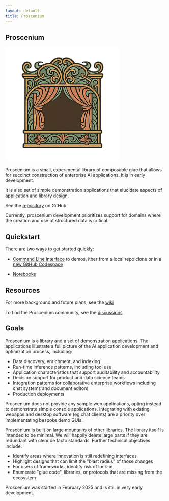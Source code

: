 ```yaml
---  
layout: default  
title: Proscenium
---  
```


## Proscenium

![logo](./assets/images/logo.png)

Proscenium is a small, experimental library of composable glue that allows for
succinct construction of enterprise AI applications.  It is in early development.

It is also set of simple demonstration applications that elucidate aspects of application and library design.

See the [repository](https://github.com/The-AI-Alliance/proscenium) on GitHub.

Currently, proscenium development prioritizes support for domains where
the creation and use of structured data is critical.

## Quickstart

There are two ways to get started quickly:

- [Command Line Interface](https://github.com/The-AI-Alliance/proscenium/blob/main/CLI.md) to demos, ither from a local repo clone or in a [new GitHub Codespace](https://github.com/codespaces/new/The-AI-Alliance/proscenium)

- [Notebooks](https://github.com/The-AI-Alliance/proscenium/tree/main/notebooks)

## Resources

For more background and future plans, see the [wiki](https://github.com/The-AI-Alliance/proscenium/wiki)

To find the Proscenium community, see the [discussions](https://github.com/The-AI-Alliance/proscenium/discussions)

## Goals

Proscenium is a library and a set of demonstration applications.
The applications illustrate a full picture of the AI application development and optimization process,
including:

- Data discovery, enrichment, and indexing
- Run-time inference patterns, including tool use
- Application characteristics that support auditability and accountability
- Decision support for product and data science teams
- Integration patterns for collaborative enterprise workflows including chat systems and document editors
- Production deployments

Proscenium does not provide any sample web applications, opting instead to demonstrate simple console applications.
Integrating with existing webapps and desktop software (eg chat clients) are a priority over implementating bespoke demo GUIs.

Proscenium is built on large mountains of other libraries.  The library itself is intended to be minimal.  We will happily delete large parts if they are redundant with clear de facto standards.  Further technical objectives include:

- Identify areas where innovation is still redefining interfaces
- Highlight designs that can limit the "blast radius" of those changes
- For users of frameworks, identify risk of lock-in
- Enumerate "glue code", libraries, or protocols that are missing from the ecosystem

Proscenium was started in February 2025 and is still in very early development.
